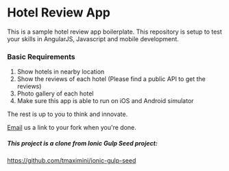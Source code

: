 # Hotel Review App
This is a sample hotel review app boilerplate. This repository is setup to test your skills in AngularJS, Javascript and mobile development.

### Basic Requirements
1. Show hotels in nearby location
2. Show the reviews of each hotel (Please find a public API to get the reviews)
3. Photo gallery of each hotel
4. Make sure this app is able to run on iOS and Android simulator

The rest is up to you to think and innovate.

[Email](mailto:careers.singapore@mirumagency.com) us a link to your fork when you're done.

##### This project is a clone from Ionic Gulp Seed project:
https://github.com/tmaximini/ionic-gulp-seed



